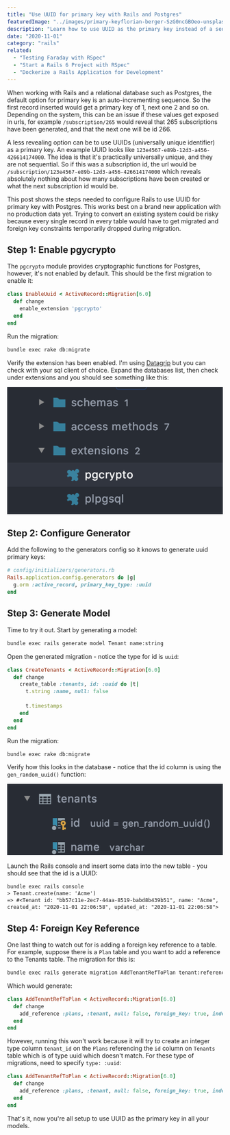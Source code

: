```yaml
---
title: "Use UUID for primary key with Rails and Postgres"
featuredImage: "../images/primary-keyflorian-berger-SzG0ncGBOeo-unsplash.jpg"
description: "Learn how to use UUID as the primary key instead of a sequence for a Rails project using Postgres."
date: "2020-11-01"
category: "rails"
related:
  - "Testing Faraday with RSpec"
  - "Start a Rails 6 Project with RSpec"
  - "Dockerize a Rails Application for Development"
---
```


When working with Rails and a relational database such as Postgres, the default option for primary key is an auto-incrementing sequence. So the first record inserted would get a primary key of 1, next one 2 and so on. Depending on the system, this can be an issue if these values get exposed in urls, for example `/subscription/265` would reveal that 265 subscriptions have been generated, and that the next one will be id 266.

A less revealing option can be to use UUIDs (universally unique identifier) as a primary key. An example UUID looks like `123e4567-e89b-12d3-a456-426614174000`. The idea is that it's practically universally unique, and they are not sequential. So if this was a subscription id, the url would be `/subscription/123e4567-e89b-12d3-a456-426614174000` which reveals absolutely nothing about how many subscriptions have been created or what the next subscription id would be.

This post shows the steps needed to configure Rails to use UUID for primary key with Postgres. This works best on a brand new application with no production data yet. Trying to convert an existing system could be risky because every single record in every table would have to get migrated and foreign key constraints temporarily dropped during migration.

## Step 1: Enable pgycrypto

The `pgcrypto` module provides cryptographic functions for Postgres, however, it's not enabled by default. This should be the first migration to enable it:

```ruby
class EnableUuid < ActiveRecord::Migration[6.0]
  def change
    enable_extension 'pgcrypto'
  end
end
```

Run the migration:

```bash
bundle exec rake db:migrate
```

Verify the extension has been enabled. I'm using [Datagrip](https://www.jetbrains.com/datagrip/) but you can check with your sql client of choice. Expand the databases list, then check under extensions and you should see something like this:

![alt](../images/postgres-pgcrypto-extension-enabled.png)

## Step 2: Configure Generator

Add the following to the generators config so it knows to generate uuid primary keys:

```ruby
# config/initializers/generators.rb
Rails.application.config.generators do |g|
  g.orm :active_record, primary_key_type: :uuid
end
```

## Step 3: Generate Model

Time to try it out. Start by generating a model:

```bash
bundle exec rails generate model Tenant name:string
```

Open the generated migration - notice the type for id is `uuid`:

```ruby
class CreateTenants < ActiveRecord::Migration[6.0]
  def change
    create_table :tenants, id: :uuid do |t|
      t.string :name, null: false

      t.timestamps
    end
  end
end
```

Run the migration:

```bash
bundle exec rake db:migrate
```

Verify how this looks in the database - notice that the id column is using the `gen_random_uuid()` function:

![alt](../images/tenant-table-uuid.png)

Launch the Rails console and insert some data into the new table - you should see that the id is a UUID:

```
bundle exec rails console
> Tenant.create(name: 'Acme')
=> #<Tenant id: "bb57c11e-2ec7-44aa-8519-babd8b439b51", name: "Acme", created_at: "2020-11-01 22:06:58", updated_at: "2020-11-01 22:06:58">
```

## Step 4: Foreign Key Reference

One last thing to watch out for is adding a foreign key reference to a table. For example, suppose there is a `Plan` table and you want to add a reference to the Tenants table. The migration for this is:

```bash
bundle exec rails generate migration AddTenantRefToPlan tenant:references
```

Which would generate:

```ruby
class AddTenantRefToPlan < ActiveRecord::Migration[6.0]
  def change
    add_reference :plans, :tenant, null: false, foreign_key: true, index: true
  end
end
```

However, running this won't work because it will try to create an integer type column `tenant_id` on the `Plans`  referencing the `id` column on `Tenants` table which is of type uuid which doesn't match. For these type of migrations, need to specify `type: :uuid`:

```ruby
class AddTenantRefToPlan < ActiveRecord::Migration[6.0]
  def change
    add_reference :plans, :tenant, null: false, foreign_key: true, index: true, type: :uuid
  end
end
```

That's it, now you're all setup to use UUID as the primary key in all your models.
